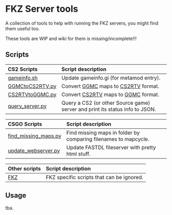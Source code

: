 # FKZ Server tools

A collection of tools to help with running the FKZ servers, you might find them useful too.

These tools are WIP and wiki for them is missing/incomplete!!!

## Scripts

| CS2 Scripts                            | Script description                                                                                                              |
| :------------------------------------- | :------------------------------------------------------------------------------------------------------------------------------ |
| [gameinfo.sh](CS2/gameinfo.sh)         | Update gameinfo.gi (for metamod entry).                                                                                         |
| [GGMCtoCS2RTV.py](CS2/GGMCtoCS2RTV.py) | Convert [GGMC](https://github.com/ssypchenko/GG1MapChooser) maps to [CS2RTV](https://github.com/Oz-Lin/cs2-rockthevote) format. |
| [CS2RTVtoGGMC.py](CS2/CS2RTVtoGGMC.py) | Convert [CS2RTV](https://github.com/Oz-Lin/cs2-rockthevote) maps to [GGMC](https://github.com/ssypchenko/GG1MapChooser) format. |
| [query_server.py](CS2/query_server.py)     | Query a CS2 (or other Source game) server and print its status info to JSON.                                                |

| CSGO Scripts                                      | Script description                                                           |
| :------------------------------------------------ | :--------------------------------------------------------------------------- |
| [find_missing_maps.py](CSGO/find_missing_maps.py) | Find missing maps in folder by comparing filenames to mapcycle.              |
| [update_webserver.py](CSGO/update_webserver.py)   | Update FASTDL fileserver with pretty html stuff.                             |

| Other scripts | Script description                        |
| :------------ | :---------------------------------------- |
| [FKZ](FKZ)    | FKZ specific scripts that can be ignored. |

## Usage

tba.
